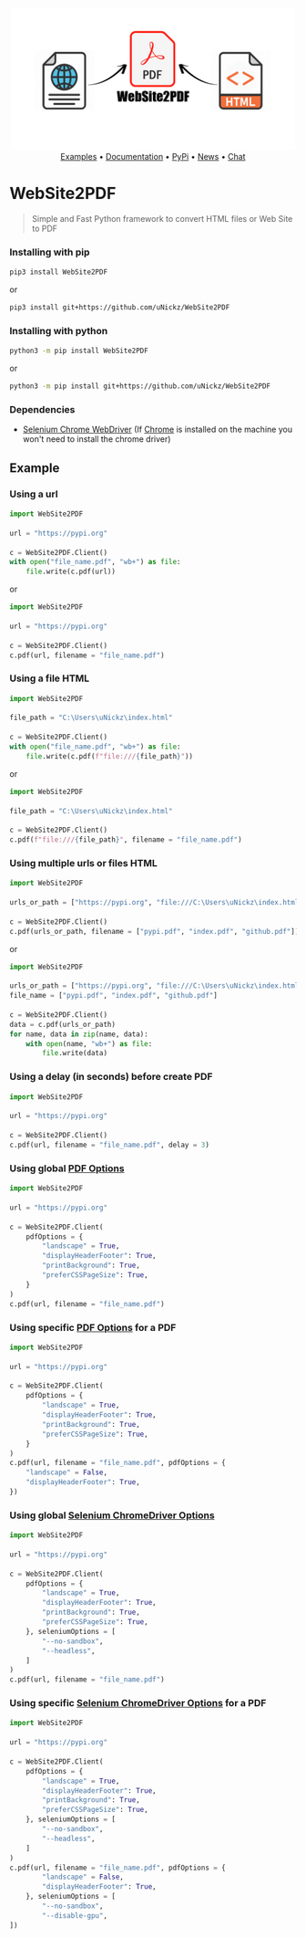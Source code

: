 <p align = "center">
    <a href = "https://github.com/uNickz/WebSite2PDF">
        <img src = "./.github/graphics/GitHub-Banner-WebSite2PDF.png" width = "500px" alt = "WebSite2PDF Logo">
    </a>
    <br />
    <a href="https://github.com/uNickz/WebSite2PDF/tree/main/Example">Examples</a>
    •
    <a href="https://github.com/uNickz/WebSite2PDF/blob/main/README.md">Documentation</a>
    •
    <a href="https://pypi.org/project/WebSite2PDF/">PyPi</a>
    •
    <a href="https://t.me/uNickzProjects">News</a>
    •
    <a href="https://github.com/uNickz/WebSite2PDF/discussions">Chat</a>
</p>

# WebSite2PDF
> Simple and Fast Python framework to convert HTML files or Web Site to PDF

### Installing with pip

``` bash
pip3 install WebSite2PDF
```
or
``` bash
pip3 install git+https://github.com/uNickz/WebSite2PDF
```

### Installing with python

``` bash
python3 -m pip install WebSite2PDF
```
or
``` bash
python3 -m pip install git+https://github.com/uNickz/WebSite2PDF
```

### Dependencies

 - [Selenium Chrome WebDriver](https://chromedriver.chromium.org/downloads) (If [Chrome](https://www.google.com/chrome/) is installed on the machine you won't need to install the chrome driver)

## Example

### Using a url

``` python
import WebSite2PDF

url = "https://pypi.org"

c = WebSite2PDF.Client()
with open("file_name.pdf", "wb+") as file:
    file.write(c.pdf(url))
```
or
``` python
import WebSite2PDF

url = "https://pypi.org"

c = WebSite2PDF.Client()
c.pdf(url, filename = "file_name.pdf")
```

### Using a file HTML

``` python
import WebSite2PDF

file_path = "C:\Users\uNickz\index.html"

c = WebSite2PDF.Client()
with open("file_name.pdf", "wb+") as file:
    file.write(c.pdf(f"file:///{file_path}"))
```
or
``` python
import WebSite2PDF

file_path = "C:\Users\uNickz\index.html"

c = WebSite2PDF.Client()
c.pdf(f"file:///{file_path}", filename = "file_name.pdf")
```

### Using multiple urls or files HTML

``` python
import WebSite2PDF

urls_or_path = ["https://pypi.org", "file:///C:\Users\uNickz\index.html", "https://github.com/"]

c = WebSite2PDF.Client()
c.pdf(urls_or_path, filename = ["pypi.pdf", "index.pdf", "github.pdf"])
```
or
``` python
import WebSite2PDF

urls_or_path = ["https://pypi.org", "file:///C:\Users\uNickz\index.html", "https://github.com/"]
file_name = ["pypi.pdf", "index.pdf", "github.pdf"]

c = WebSite2PDF.Client()
data = c.pdf(urls_or_path)
for name, data in zip(name, data):
    with open(name, "wb+") as file:
        file.write(data)
```

### Using a delay (in seconds) before create PDF

``` python
import WebSite2PDF

url = "https://pypi.org"

c = WebSite2PDF.Client()
c.pdf(url, filename = "file_name.pdf", delay = 3)
```

### Using global [PDF Options](https://github.com/uNickz/WebSite2PDF/blob/main/PDF%20Page%20Options.md)

``` python
import WebSite2PDF

url = "https://pypi.org"

c = WebSite2PDF.Client(
    pdfOptions = {
        "landscape" = True,
        "displayHeaderFooter": True,
        "printBackground": True,
        "preferCSSPageSize": True,
    }
)
c.pdf(url, filename = "file_name.pdf")
```

### Using specific [PDF Options](https://github.com/uNickz/WebSite2PDF/blob/main/PDF%20Page%20Options.md) for a PDF

``` python
import WebSite2PDF

url = "https://pypi.org"

c = WebSite2PDF.Client(
    pdfOptions = {
        "landscape" = True,
        "displayHeaderFooter": True,
        "printBackground": True,
        "preferCSSPageSize": True,
    }
)
c.pdf(url, filename = "file_name.pdf", pdfOptions = {
    "landscape" = False,
    "displayHeaderFooter": True,
})
```

### Using global [Selenium ChromeDriver Options](https://github.com/uNickz/WebSite2PDF/blob/main/Selenium%20ChromeDriver%20Options.md)

``` python
import WebSite2PDF

url = "https://pypi.org"

c = WebSite2PDF.Client(
    pdfOptions = {
        "landscape" = True,
        "displayHeaderFooter": True,
        "printBackground": True,
        "preferCSSPageSize": True,
    }, seleniumOptions = [
        "--no-sandbox",
        "--headless",
    ]
)
c.pdf(url, filename = "file_name.pdf")
```

### Using specific [Selenium ChromeDriver Options](https://github.com/uNickz/WebSite2PDF/blob/main/Selenium%20ChromeDriver%20Options.md) for a PDF

``` python
import WebSite2PDF

url = "https://pypi.org"

c = WebSite2PDF.Client(
    pdfOptions = {
        "landscape" = True,
        "displayHeaderFooter": True,
        "printBackground": True,
        "preferCSSPageSize": True,
    }, seleniumOptions = [
        "--no-sandbox",
        "--headless",
    ]
)
c.pdf(url, filename = "file_name.pdf", pdfOptions = {
        "landscape" = False,
        "displayHeaderFooter": True,
    }, seleniumOptions = [
        "--no-sandbox",
        "--disable-gpu",
])
```
